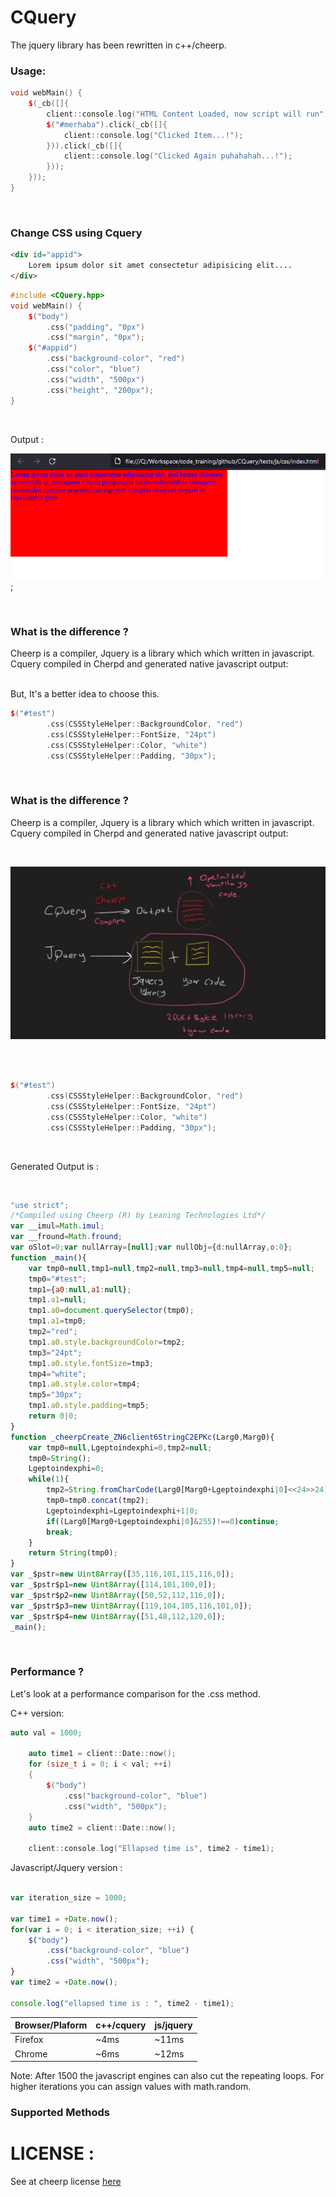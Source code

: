 # CQuery
The jquery library has been rewritten in c++/cheerp.

### Usage:

```cpp
void webMain() {
    $(_cb([]{
        client::console.log("HTML Content Loaded, now script will run");
        $("#merhaba").click(_cb([]{
            client::console.log("Clicked Item...!");
        })).click(_cb([]{
            client::console.log("Clicked Again puhahahah...!");
        }));
    }));
}
```

<br>

### Change CSS using Cquery
```html
<div id="appid">
    Lorem ipsum dolor sit amet consectetur adipisicing elit....
</div>
```

```cpp
#include <CQuery.hpp>
void webMain() {
    $("body")
        .css("padding", "0px")
        .css("margin", "0px");
    $("#appid")
        .css("background-color", "red")
        .css("color", "blue")
        .css("width", "500px")
        .css("height", "200px");
}
```

<br>

Output : 

![ouput01image](docs/img_resources/out01.png);

<br>

### What is the difference ?
Cheerp is a compiler, Jquery is a library which which written in javascript. 
    Cquery compiled in Cherpd and generated native javascript output:

<br>
But, It's a better idea to choose this.
<br>

```cpp
$("#test")
        .css(CSSStyleHelper::BackgroundColor, "red")
        .css(CSSStyleHelper::FontSize, "24pt")
        .css(CSSStyleHelper::Color, "white")
        .css(CSSStyleHelper::Padding, "30px");
```
<br>

### What is the difference ?
Cheerp is a compiler, Jquery is a library which which written in javascript. 
    Cquery compiled in Cherpd and generated native javascript output:

<br>

![Cquery cs Jquery](docs/img_resources/cquery_vs_jquery.jpg)

<br>
<br>

```cpp
$("#test")
        .css(CSSStyleHelper::BackgroundColor, "red")
        .css(CSSStyleHelper::FontSize, "24pt")
        .css(CSSStyleHelper::Color, "white")
        .css(CSSStyleHelper::Padding, "30px");
```

<br>

Generated Output is :

<br>

```js
"use strict";
/*Compiled using Cheerp (R) by Leaning Technologies Ltd*/
var __imul=Math.imul;
var __fround=Math.fround;
var oSlot=0;var nullArray=[null];var nullObj={d:nullArray,o:0};
function _main(){
	var tmp0=null,tmp1=null,tmp2=null,tmp3=null,tmp4=null,tmp5=null;
	tmp0="#test";
	tmp1={a0:null,a1:null};
	tmp1.a1=null;
	tmp1.a0=document.querySelector(tmp0);
	tmp1.a1=tmp0;
	tmp2="red";
	tmp1.a0.style.backgroundColor=tmp2;
	tmp3="24pt";
	tmp1.a0.style.fontSize=tmp3;
	tmp4="white";
	tmp1.a0.style.color=tmp4;
	tmp5="30px";
	tmp1.a0.style.padding=tmp5;
	return 0|0;
}
function _cheerpCreate_ZN6client6StringC2EPKc(Larg0,Marg0){
	var tmp0=null,Lgeptoindexphi=0,tmp2=null;
	tmp0=String();
	Lgeptoindexphi=0;
	while(1){
		tmp2=String.fromCharCode(Larg0[Marg0+Lgeptoindexphi|0]<<24>>24);
		tmp0=tmp0.concat(tmp2);
		Lgeptoindexphi=Lgeptoindexphi+1|0;
		if((Larg0[Marg0+Lgeptoindexphi|0]&255)!==0)continue;
		break;
	}
	return String(tmp0);
}
var _$pstr=new Uint8Array([35,116,101,115,116,0]);
var _$pstr$p1=new Uint8Array([114,101,100,0]);
var _$pstr$p2=new Uint8Array([50,52,112,116,0]);
var _$pstr$p3=new Uint8Array([119,104,105,116,101,0]);
var _$pstr$p4=new Uint8Array([51,48,112,120,0]);
_main();

```

<br>

### Performance ?
Let's look at a performance comparison for the .css method.

C++ version:
```cpp
auto val = 1000;

    auto time1 = client::Date::now();
    for (size_t i = 0; i < val; ++i)
    {
        $("body")
            .css("background-color", "blue")
            .css("width", "500px");
    }   
    auto time2 = client::Date::now();

    client::console.log("Ellapsed time is", time2 - time1);
```

Javascript/Jquery version :
```js

var iteration_size = 1000;

var time1 = +Date.now();
for(var i = 0; i < iteration_size; ++i) {
	$("body")
        .css("background-color", "blue")
        .css("width", "500px");
}
var time2 = +Date.now();

console.log("ellapsed time is : ", time2 - time1);
```

| Browser/Plaform | c++/cquery | js/jquery |
| --------------- | ---------- | --------- |
| Firefox         | ~4ms       | ~11ms     |
| Chrome          | ~6ms       | ~12ms     |


Note: After 1500 the javascript engines can also cut the repeating loops. For higher iterations you can assign values  with math.random.

### Supported Methods

# LICENSE :
See at cheerp license [here](https://github.com/leaningtech/cheerp-utils/blob/master/COPYING)